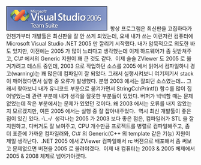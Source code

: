 <img src="VS2005.png" width="269" height="65" />
 항상 프로그램은 최신판을 고집하다가 언젠가부터 개발툴은 최신판을 잘 안 쓰게 되었는데, 요새 내가 쓰는 이런저런 컴퓨터에 Microsoft Visual Studio .NET 2005 만 깔리기 시작했다. 내가 암묵적으로 의도한 바도 있지만, 이전에는 2005 가 많이 느리다고 생각했는데 이제 하드웨어가 좀 뒷받쳐주고, C\# 에서의 Generic 지원이 꽤 큰 것도 같다.
 이제 슬슬 ZViewer 도 2005 로 옮겨가려고 테스트 중인데, 2003 으로 작업하던 소스를 2005 에서 읽어서 컴파일하니 경고(warning)는 꽤 많은데 컴파일이 잘 되었다. 그래서 실행시켜보니 여기저기서 stack 이 깨어졌다면서 실행 중 오류가 발생했다. 분명 2003 에서는 잘되던 소스였는데... 그래서 찾아보니 내가 유니코드 부분으로 옮겨가면서 StringCchPrintf() 함수를 많이 집어넣었는데 관련 부분에 내가 생각을 잘못한 부분들이 있었다. 버퍼가 넉넉할 때는 문제없었는데 작은 부분에서는 문제가 있었던 것이다. 왜 2003 에서는 오류를 내지 않았는지 모르겠지만, 여튼 2005 에서는 실행 중 잘 잡아내주었다.
 역시 최신 개발툴이 좋은 점이 있긴 있다. -\_-/
 생각나는 2005 가 2003 보다 좋은 점은, 컴파일러가 STL 을 잘 지원하고, 디버거도 잘 보여주고, CPU 개수만큼 프로젝트를 병렬로 컴파일해주고, 좀 더 표준에 가까운 컴파일러와, C\# 의 Generic(C++ 의 template 같은 기능) 지원이 제일 생각난다.
 .NET 2005 에서 ZViewer 컴파일해서 rc 버젼으로 배포해서 좀 써보고 문제없으면 버젼을 2005 로 올려야겠다.
 이제 내 컴퓨터는 2003 & 2005 체제에서 2005 & 2008 체제로 넘어가야겠다.


